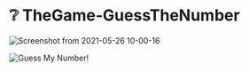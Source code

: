 # ❔️ TheGame-GuessTheNumber

![Screenshot from 2021-05-26 10-00-16](https://user-images.githubusercontent.com/64160163/119602697-554c9f00-be09-11eb-8659-7b61d764c9dd.png)


![Guess My Number!](https://user-images.githubusercontent.com/64160163/119602800-99d83a80-be09-11eb-98d2-e9b24226215a.png)
